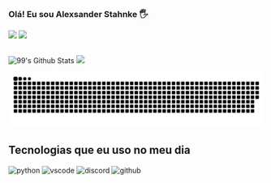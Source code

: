 ### Olá! Eu sou Alexsander Stahnke 🖐️
<div>
   <a href = "mailto:quach.vrc@gmail.com"><img src="https://img.shields.io/badge/-Gmail-%23333?style=for-the-badge&logo=gmail&logoColor=white" target="_blank"></a>
   <a href="https://www.linkedin.com/in/alexsander-stahnke-901151252/" target="_blank"><img src="https://img.shields.io/badge/-LinkedIn-%230077B5?style=for-the-badge&logo=linkedin&logoColor=white" target="_blank"></a> 
</div>

##
<div align="left">
  
  ![99's Github Stats](https://github-readme-stats.vercel.app/api?username=QuachRTX&&include_all_commits=true&count_private=true&show_icons=true&bg_color=30,e96443,904e95&title_color=fff&text_color=fff)
  <img height="195em" src="https://github-readme-stats.vercel.app/api/top-langs/?username=QuachRTX&layout=compact&langs_count=7&bg_color=30,e96443,904e95&title_color=fff&text_color=fff"/>
  
  ![Snake animation](https://github.com/QuachRTX/QuachRTX/blob/output/github-contribution-grid-snake.svg) 
  
</div>

## Tecnologias que eu uso no meu dia

<div style="display: inline_block">
  <img align="center" alt="python" src="https://img.shields.io/badge/Python-14354C?style=for-the-badge&logo=python&logoColor=white" />
  <img align="center" alt="vscode" src="https://img.shields.io/badge/Visual_Studio_Code-0078D4?style=for-the-badge&logo=visual%20studio%20code&logoColor=white" />
  <img align="center" alt="discord" src="https://img.shields.io/badge/Discord-7289DA?style=for-the-badge&logo=discord&logoColor=white" />
  <img align="center" alt="github" src="https://img.shields.io/badge/GitHub-100000?style=for-the-badge&logo=github&logoColor=white" />
  
</div><br/>

